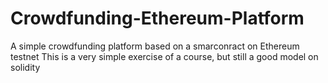 # Crowdfunding-Ethereum-Platform
A simple crowdfunding platform based on a smarconract on Ethereum testnet
This is a very simple exercise of a course, but still a good model on solidity
